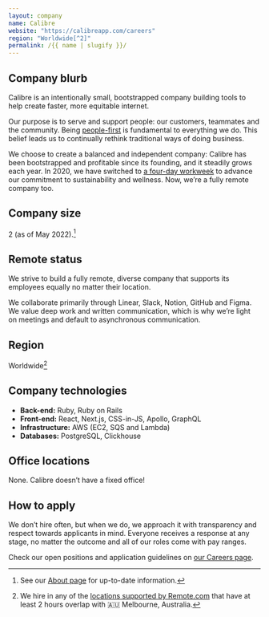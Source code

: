 ```yaml
---
layout: company
name: Calibre
website: "https://calibreapp.com/careers"
region: "Worldwide[^2]"
permalink: /{{ name | slugify }}/
---
```


## Company blurb

Calibre is an intentionally small, bootstrapped company building tools to help create faster, more equitable internet.

Our purpose is to serve and support people: our customers, teammates and the community. Being [people-first](https://calibreapp.com/blog/people-first-company) is fundamental to everything we do. This belief leads us to continually rethink traditional ways of doing business.

We choose to create a balanced and independent company: Calibre has been bootstrapped and profitable since its founding, and it steadily grows each year. In 2020, we have switched to [a four-day workweek](https://calibreapp.com/blog/four-day-work-week) to advance our commitment to sustainability and wellness. Now, we’re a fully remote company too.


## Company size
2 (as of May 2022).[^1]

[^1]: See our [About page](https://calibreapp.com/about) for up-to-date information.

## Remote status

We strive to build a fully remote, diverse company that supports its employees equally no matter their location. 

We collaborate primarily through Linear, Slack, Notion, GitHub and Figma. We value deep work and written communication, which is why we’re light on meetings and default to asynchronous communication.

## Region

Worldwide[^2]

[^2]: We hire in any of the [locations supported by Remote.com](https://remote.com/country-explorer) that have at least 2 hours overlap with 🇦🇺 Melbourne, Australia.


## Company technologies

* **Back-end:** Ruby, Ruby on Rails
* **Front-end:** React, Next.js, CSS-in-JS, Apollo, GraphQL
* **Infrastructure:** AWS (EC2, SQS and Lambda)
* **Databases:** PostgreSQL, Clickhouse


## Office locations

None. Calibre doesn’t have a fixed office!

## How to apply

We don’t hire often, but when we do, we approach it with transparency and respect towards applicants in mind. Everyone receives a response at any stage, no matter the outcome and all of our roles come with pay ranges. 

Check our open positions and application guidelines on [our Careers page](https://calibreapp.com/careers).